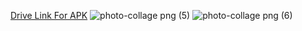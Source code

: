 [Drive Link For APK](https://drive.google.com/drive/folders/1j2b0QmtBdst-P_otCwTRV8eeZVRxx2gQ?usp=sharing)
![photo-collage png (5)](https://github.com/user-attachments/assets/5494b76d-053a-47ab-9fac-ccd4a73b80b7)
![photo-collage png (6)](https://github.com/user-attachments/assets/703d80ad-427c-4525-8f3c-b7655ce06abf)
